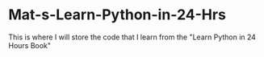 # Mat-s-Learn-Python-in-24-Hrs
This is where I will store the code that I learn from the "Learn Python in 24 Hours Book"
